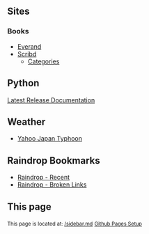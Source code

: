 
## Sites

### Books
* [Everand](https://www.everand.com/home)
* [Scribd](https://www.scribd.com/home)
  * [Categories](https://www.scribd.com/docs/categories)

## Python

[Latest Release Documentation](https://docs.python.org/release/3.13.1/)

## Weather

* [Yahoo Japan Typhoon](https://typhoon.yahoo.co.jp/weather/jp/typhoon)

## Raindrop Bookmarks

* [Raindrop - Recent](https://app.raindrop.io/my/0)
* [Raindrop - Broken Links](https://app.raindrop.io/my/0/broken:true)

## This page

<small>This page is located at: [/sidebar.md](https://github.com/stuartcw/homepage/edit/master/sidebar.md)</small>
<small> [Github Pages Setup](https://github.com/stuartcw/homepage/settings/pages)
